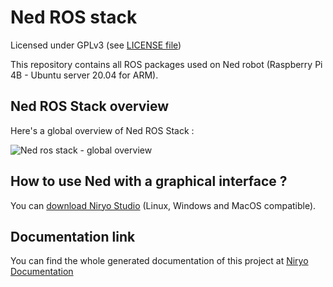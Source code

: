 # Ned ROS stack

Licensed under GPLv3 (see [LICENSE file](LICENSE))

This repository contains all ROS packages used on Ned robot (Raspberry Pi 4B - Ubuntu server 20.04 for ARM).
## Ned ROS Stack overview

Here's a global overview of Ned ROS Stack :

![Ned ros stack - global overview](docs/.static/images/ROS_stack_overview.png)

## How to use Ned with a graphical interface ?

You can [download Niryo Studio](https://niryo.com/niryostudio/) (Linux, Windows and MacOS compatible).

## Documentation link

You can find the whole generated documentation of this project at [Niryo Documentation](https://www.docs.niryo.com/dev/ros/)
